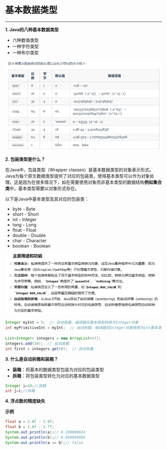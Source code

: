 # 基本数据类型
---
**1. Java的八种基本数据类型**

- 六种数值类型
- 一种字符类型
- 一种布尔类型

![alt text](image-1.png)


**2. 包装类型是什么？**

在Java中，包装类型（Wrapper classes）是基本数据类型的对象表示形式。Java为每个原生数据类型提供了对应的包装类，使得基本类型可以作为对象处理。这是因为在很多情况下，如在需要使用对象而非基本类型的数据结构**例如集合类**中，基本类型需要以对象形式存在。

以下是Java中基本类型及其对应的包装类：

- byte - Byte
- short - Short
- int - Integer
- long - Long
- float - Float
- double - Double
- char - Character
- boolean - Boolean

![alt text](image-2.png)

```java
Integer myInt = 5;  // 自动装箱，编译器将基本类型转换为Integer对象
int myPrimitiveInt = myInt;  // 自动拆箱，编译器将Integer对象转换为int基本类型

List<Integer> integers = new ArrayList<>();
integers.add(10);  // 自动装箱
int first = integers.get(0);  // 自动拆箱

```

**3. 什么是自动拆箱和装箱？**

- **装箱**：将基本的数据类型包装为对应的包装类型
- **拆箱**：将包装类型转化为对应的基本数据类型

```java
Integer i=10;//装箱
int j=i;//拆箱
```

**4. 浮点数的精度缺失**

**示例**
```java
float a = 2.0f - 1.9f;
float b = 1.8f - 1.7f;
System.out.println(a);// 0.100000024
System.out.println(b);// 0.099999905
System.out.println(a == b);// false

```
